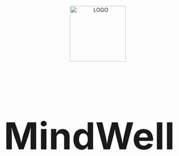<p align="center">
  <img src="assets/logoku.png.png" alt="LOGO" width="150px" height="auto">
</p>
<p align="center" >
    <b><h1 style="font-size: 100px">MindWell</h1x></b>
</p>
